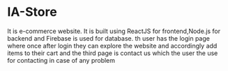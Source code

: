 # IA-Store
It is e-commerce website.
It is built using ReactJS for frontend,Node.js for backend and Firebase is used for database.
th user has the login page where once after login they can explore the website and
accordingly add items to their cart and the third page is contact us which the user the use for contacting in case of any problem




